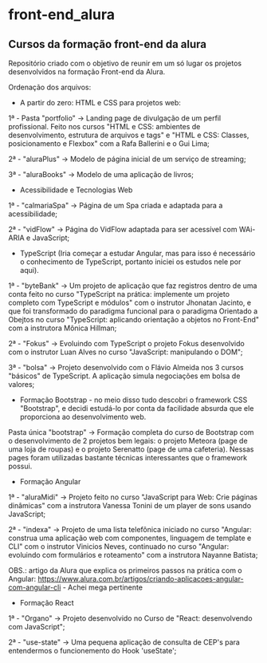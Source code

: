 # front-end_alura
## Cursos da formação front-end da alura
Repositório criado com o objetivo de reunir em um só lugar os projetos desenvolvidos na formação Front-end da Alura.

Ordenação dos arquivos:

- A partir do zero: HTML e CSS para projetos web:

1ª - Pasta "portfolio" -> Landing page de divulgação de um perfil profissional. Feito nos cursos "HTML e CSS: ambientes de desenvolvimento, estrutura de arquivos e tags" e "HTML e CSS: Classes, posicionamento e Flexbox" com a Rafa Ballerini e o Gui Lima;

2ª - "aluraPlus" -> Modelo de página inicial de um serviço de streaming;

3ª - "aluraBooks" -> Modelo de uma aplicação de livros;

- Acessibilidade e Tecnologias Web

1ª - "calmariaSpa" -> Página de um Spa criada e adaptada para a acessibilidade;

2ª - "vidFlow" -> Página do VidFlow adaptada para ser acessível com WAi-ARIA e JavaScript;

- TypeScript (Iria começar a estudar Angular, mas para isso é necessário o conhecimento de TypeScript, portanto iniciei os estudos nele por aqui).

1ª - "byteBank" -> Um projeto de aplicação que faz registros dentro de uma conta feito no curso "TypeScript na prática: implemente um projeto completo com TypeScript e módulos" com o instrutor Jhonatan Jacinto, e que foi transformado do paradigma funcional para o paradigma Orientado a Obejtos no curso "TypeScript: aplicando orientação a objetos no Front-End" com a instrutora Mônica Hillman;

2ª - "Fokus" -> Evoluindo com TypeScript o projeto Fokus desenvolvido com o instrutor Luan Alves no curso "JavaScript: manipulando o DOM";

3ª - "bolsa" -> Projeto desenvolvido com o Flávio Almeida nos 3 cursos "básicos" de TypeScript. A aplicação simula negociações em bolsa de valores;

- Formação Bootstrap - no meio disso tudo descobri o framework CSS "Bootstrap", e decidi estudá-lo por conta da facilidade absurda que ele proporciona ao desenvolvimento web.

Pasta única "bootstrap" -> Formação completa do curso de Bootstrap com o desenvolvimento de 2 projetos bem legais: o projeto Meteora (page de uma loja de roupas) e o projeto Serenatto (page de uma cafeteria). Nessas pages foram utilizadas bastante técnicas interessantes que o framework possui.

- Formação Angular

1ª - "aluraMidi" -> Projeto feito no curso "JavaScript para Web: Crie páginas dinâmicas" com a instrutora Vanessa Tonini de um player de sons usando JavaScript;

2ª - "indexa" -> Projeto de uma lista telefônica iniciado no curso "Angular: construa uma aplicação web com componentes, linguagem de template e CLI" com o instrutor Vinicios Neves, continuado no curso "Angular: evoluindo com formulários e roteamento" com a instrutora Nayanne Batista;

OBS.: artigo da Alura que explica os primeiros passos na prática com o Angular: https://www.alura.com.br/artigos/criando-aplicacoes-angular-com-angular-cli - Achei mega pertinente

- Formação React

1ª - "Organo" -> Projeto desenvolvido no Curso de "React: desenvolvendo com JavaScript";

2ª - "use-state" -> Uma pequena aplicação de consulta de CEP's para entendermos o funcionemento do Hook 'useState';